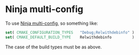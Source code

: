 # Ninja multi-config

To use [Ninja multi-config](https://cmake.org/cmake/help/latest/generator/Ninja%20Multi-Config.html), so something like:

~~~cmake
set( CMAKE_CONFIGURATION_TYPES   "Debug;Relwithdebinfo" )
set( CMAKE_DEFAULT_BUILD_TYPE    Relwithdebinfo         )
~~~

The case of the build types must be as above.
